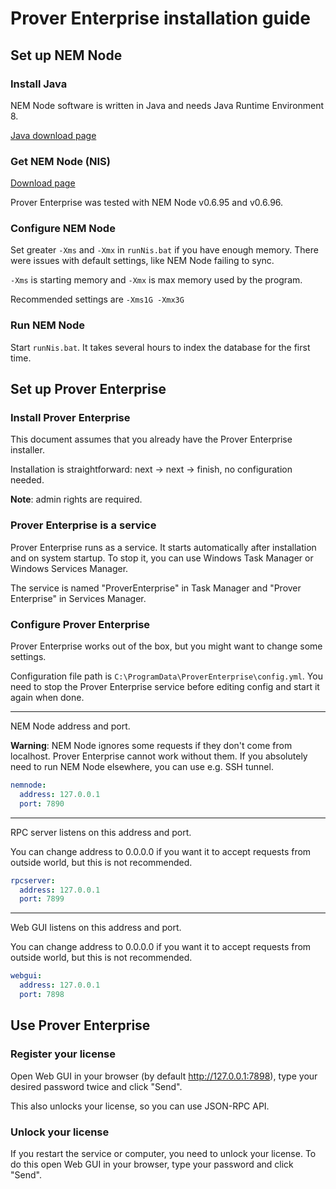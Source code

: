 # Prover Enterprise installation guide

## Set up NEM Node

### Install Java

NEM Node software is written in Java and needs Java Runtime Environment 8.

[Java download page](https://java.com/en/download/manual.jsp)

### Get NEM Node (NIS)

[Download page](https://nem.io/downloads/)

Prover Enterprise was tested with NEM Node v0.6.95 and v0.6.96.

### Configure NEM Node

Set greater `-Xms` and `-Xmx` in `runNis.bat` if you have enough memory. There were issues with default settings, like NEM Node failing to sync.

`-Xms` is starting memory and `-Xmx` is max memory used by the program.

Recommended settings are `-Xms1G -Xmx3G`

### Run NEM Node

Start `runNis.bat`. It takes several hours to index the database for the first time.

## Set up Prover Enterprise

### Install Prover Enterprise

This document assumes that you already have the Prover Enterprise installer.

Installation is straightforward: next -> next -> finish, no configuration needed.

**Note**: admin rights are required.

### Prover Enterprise is a service

Prover Enterprise runs as a service. It starts automatically after installation and on system startup. To stop it, you can use Windows Task Manager or Windows Services Manager.

The service is named "ProverEnterprise" in Task Manager and "Prover Enterprise" in Services Manager.

### Configure Prover Enterprise

Prover Enterprise works out of the box, but you might want to change some settings.

Configuration file path is ```C:\ProgramData\ProverEnterprise\config.yml```. You need to stop the Prover Enterprise service before editing config and start it again when done.

----

NEM Node address and port.

**Warning**: NEM Node ignores some requests if they don't come from localhost. Prover Enterprise cannot work without them. If you absolutely need to run NEM Node elsewhere, you can use e.g. SSH tunnel.

``` yaml
nemnode:
  address: 127.0.0.1
  port: 7890
```

----

RPC server listens on this address and port.

You can change address to 0.0.0.0 if you want it to accept requests from outside world, but this is not recommended.

``` yaml
rpcserver:
  address: 127.0.0.1
  port: 7899
```

----

Web GUI listens on this address and port.

You can change address to 0.0.0.0 if you want it to accept requests from outside world, but this is not recommended.

``` yaml
webgui:
  address: 127.0.0.1
  port: 7898
```

## Use Prover Enterprise

### Register your license

Open Web GUI in your browser (by default http://127.0.0.1:7898), type your desired password twice and click "Send".

This also unlocks your license, so you can use JSON-RPC API.

### Unlock your license

If you restart the service or computer, you need to unlock your license. To do this open Web GUI in your browser, type your password and click "Send".
